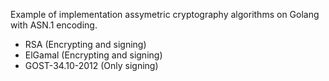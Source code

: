Example of implementation assymetric cryptography algorithms on Golang with ASN.1 encoding. 


* RSA (Encrypting and signing)
* ElGamal (Encrypting and signing)
* GOST-34.10-2012 (Only signing)
